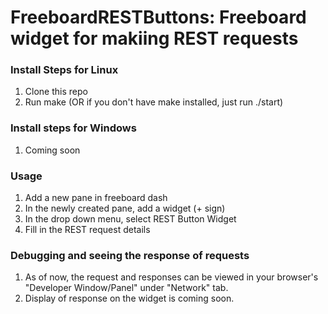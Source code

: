 # FreeboardRESTButtons:  Freeboard widget for makiing REST requests

### Install Steps for Linux

 1. Clone this repo
 2. Run make (OR if you don't have make installed, just run ./start)

### Install steps for Windows
 1. Coming soon



### Usage
 1. Add a new pane in freeboard dash
 2. In the newly created pane, add a widget (+ sign)
 3. In the drop down menu, select REST Button Widget
 4. Fill in the REST request details

### Debugging and seeing the response of requests
 1. As of now, the request and responses can be viewed in your browser's "Developer Window/Panel" under "Network" tab.
 2. Display of response on the widget is coming soon.


